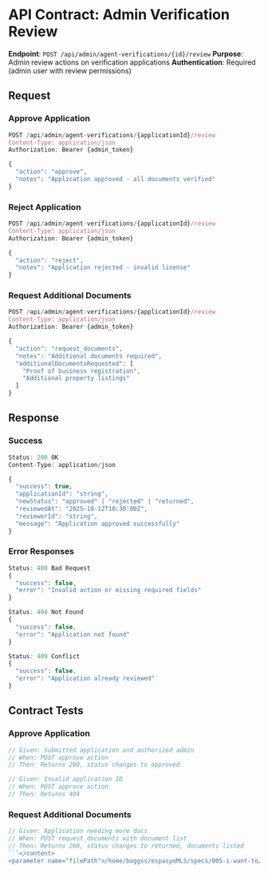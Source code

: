 # API Contract: Admin Verification Review

**Endpoint**: `POST /api/admin/agent-verifications/{id}/review`
**Purpose**: Admin review actions on verification applications
**Authentication**: Required (admin user with review permissions)

## Request

### Approve Application
```typescript
POST /api/admin/agent-verifications/{applicationId}/review
Content-Type: application/json
Authorization: Bearer {admin_token}

{
  "action": "approve",
  "notes": "Application approved - all documents verified"
}
```

### Reject Application
```typescript
POST /api/admin/agent-verifications/{applicationId}/review
Content-Type: application/json
Authorization: Bearer {admin_token}

{
  "action": "reject",
  "notes": "Application rejected - invalid license"
}
```

### Request Additional Documents
```typescript
POST /api/admin/agent-verifications/{applicationId}/review
Content-Type: application/json
Authorization: Bearer {admin_token}

{
  "action": "request_documents",
  "notes": "Additional documents required",
  "additionalDocumentsRequested": [
    "Proof of business registration",
    "Additional property listings"
  ]
}
```

## Response

### Success
```typescript
Status: 200 OK
Content-Type: application/json

{
  "success": true,
  "applicationId": "string",
  "newStatus": "approved" | "rejected" | "returned",
  "reviewedAt": "2025-10-12T10:30:00Z",
  "reviewerId": "string",
  "message": "Application approved successfully"
}
```

### Error Responses
```typescript
Status: 400 Bad Request
{
  "success": false,
  "error": "Invalid action or missing required fields"
}

Status: 404 Not Found
{
  "success": false,
  "error": "Application not found"
}

Status: 409 Conflict
{
  "success": false,
  "error": "Application already reviewed"
}
```

## Contract Tests

### Approve Application
```typescript
// Given: Submitted application and authorized admin
// When: POST approve action
// Then: Returns 200, status changes to approved

// Given: Invalid application ID
// When: POST approve action
// Then: Returns 404
```

### Request Additional Documents
```typescript
// Given: Application needing more docs
// When: POST request_documents with document list
// Then: Returns 200, status changes to returned, documents listed
```</content>
<parameter name="filePath">/home/boggss/espasyoMLS/specs/005-i-want-to/contracts/admin-verification-review-api.md